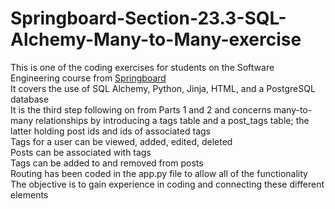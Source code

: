 # Springboard-Section-23.3-SQL-Alchemy-Many-to-Many-exercise
This is one of the coding exercises for students on the Software Engineering course from [Springboard](www.springboard.com)  
It covers the use of SQL Alchemy, Python, Jinja, HTML, and a PostgreSQL database  
It is the third step following on from Parts 1 and 2 and concerns many-to-many relationships by introducing a tags table and a post_tags table; the latter holding post ids and ids of associated tags  
Tags for a user can be viewed, added, edited, deleted  
Posts can be associated with tags  
Tags can be added to and removed from posts  
Routing has been coded in the app.py file to allow all of the functionality  
The objective is to gain experience in coding and connecting these different elements  

